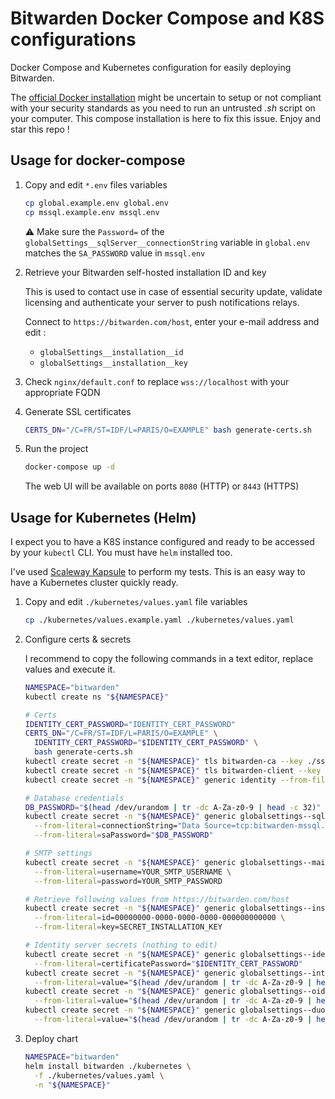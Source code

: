 # Bitwarden Docker Compose and K8S configurations

Docker Compose and Kubernetes configuration for easily deploying Bitwarden.

The [official Docker installation](https://bitwarden.com/help/install-on-premise-linux/#install-bitwarden) might be uncertain to setup or not compliant with your security standards as you need to run an untrusted _.sh_ script on your computer. This compose installation is here to fix this issue. Enjoy and star this repo !

## Usage for docker-compose

1. Copy and edit `*.env` files variables

    ```bash
    cp global.example.env global.env
    cp mssql.example.env mssql.env
    ```

    :warning: Make sure the `Password=` of the `globalSettings__sqlServer__connectionString` variable in `global.env` matches the `SA_PASSWORD` value in `mssql.env`

2. Retrieve your Bitwarden self-hosted installation ID and key

    This is used to contact use in case of essential security update, validate licensing and authenticate your server to push notifications relays.

    Connect to `https://bitwarden.com/host`, enter your e-mail address and edit :

    - `globalSettings__installation__id`
    - `globalSettings__installation__key`

3. Check `nginx/default.conf` to replace `wss://localhost` with your appropriate FQDN

4. Generate SSL certificates

    ```bash
    CERTS_DN="/C=FR/ST=IDF/L=PARIS/O=EXAMPLE" bash generate-certs.sh
    ```

5. Run the project

    ```bash
    docker-compose up -d
    ```

    The web UI will be available on ports `8080` (HTTP) or `8443` (HTTPS)

## Usage for Kubernetes (Helm)

I expect you to have a K8S instance configured and ready to be accessed by your `kubectl` CLI. You must have `helm` installed too.

I've used [Scaleway Kapsule](https://www.scaleway.com/en/kubernetes-kapsule) to perform my tests. This is an easy way to have a Kubernetes cluster quickly ready.

1. Copy and edit `./kubernetes/values.yaml` file variables

    ```bash
    cp ./kubernetes/values.example.yaml ./kubernetes/values.yaml
    ```

2. Configure certs & secrets

    I recommend to copy the following commands in a text editor, replace values and execute it.

    ```bash
    NAMESPACE="bitwarden"
    kubectl create ns "${NAMESPACE}"

    # Certs
    IDENTITY_CERT_PASSWORD="IDENTITY_CERT_PASSWORD"
    CERTS_DN="/C=FR/ST=IDF/L=PARIS/O=EXAMPLE" \
      IDENTITY_CERT_PASSWORD="$IDENTITY_CERT_PASSWORD" \
      bash generate-certs.sh
    kubectl create secret -n "${NAMESPACE}" tls bitwarden-ca --key ./ssl/ca.key --cert ./ssl/ca.crt
    kubectl create secret -n "${NAMESPACE}" tls bitwarden-client --key ./ssl/bitwarden.key --cert ./ssl/bitwarden.crt
    kubectl create secret -n "${NAMESPACE}" generic identity --from-file ./identity/identity.pfx

    # Database credentials
    DB_PASSWORD="$(head /dev/urandom | tr -dc A-Za-z0-9 | head -c 32)"
    kubectl create secret -n "${NAMESPACE}" generic globalsettings--sqlserver \
      --from-literal=connectionString="Data Source=tcp:bitwarden-mssql.${NAMESPACE},1433;Initial Catalog=vault;Persist Security Info=False;User ID=sa;Password=$DB_PASSWORD;MultipleActiveResultSets=False;Connect Timeout=30;Encrypt=True;TrustServerCertificate=True" \
      --from-literal=saPassword="$DB_PASSWORD"

    # SMTP settings
    kubectl create secret -n "${NAMESPACE}" generic globalsettings--mail--smtp \
      --from-literal=username=YOUR_SMTP_USERNAME \
      --from-literal=password=YOUR_SMTP_PASSWORD

    # Retrieve following values from https://bitwarden.com/host
    kubectl create secret -n "${NAMESPACE}" generic globalsettings--installation \
      --from-literal=id=00000000-0000-0000-0000-000000000000 \
      --from-literal=key=SECRET_INSTALLATION_KEY

    # Identity server secrets (nothing to edit)
    kubectl create secret -n "${NAMESPACE}" generic globalsettings--identityserver \
      --from-literal=certificatePassword="$IDENTITY_CERT_PASSWORD"
    kubectl create secret -n "${NAMESPACE}" generic globalsettings--internalidentitykey \
      --from-literal=value="$(head /dev/urandom | tr -dc A-Za-z0-9 | head -c 8)"
    kubectl create secret -n "${NAMESPACE}" generic globalsettings--oidcidentityclientkey \
      --from-literal=value="$(head /dev/urandom | tr -dc A-Za-z0-9 | head -c 8)"
    kubectl create secret -n "${NAMESPACE}" generic globalsettings--duo--akey \
      --from-literal=value="$(head /dev/urandom | tr -dc A-Za-z0-9 | head -c 8)"
    ```

3. Deploy chart

    ```bash
    NAMESPACE="bitwarden"
    helm install bitwarden ./kubernetes \
      -f ./kubernetes/values.yaml \
      -n "${NAMESPACE}"
    ```
